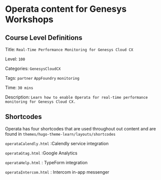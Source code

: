 # Operata content for Genesys Workshops

## Course Level Definitions

Title: `Real-Time Performance Monitoring for Genesys Cloud CX`

Level: `100`

Categories: `GenesysCloudCX`

Tags: `partner` `AppFoundry` `monitoring`

Time: `30 mins`

Description: `Learn how to enable Operata for real-time performance monitoring for Genesys Cloud CX.`

## Shortcodes

Operata has four shortcodes that are used throughout out content and are found in `themes/hugo-theme-learn/layouts/shortcodes`

`operataCalendly.html` :Calendly service integration

`operataGtag.html` :Google Analytics 

`operataHelp.html` : TypeForm integration

`operataIntercom.html` : Intercom in-app messenger